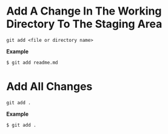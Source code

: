 # Add A Change In The Working Directory To The Staging Area

`git add <file or directory name>`

**Example**
```
$ git add readme.md
```

# Add All Changes

`git add .`

**Example**
```
$ git add .
```